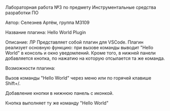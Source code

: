 Лабораторная работа №3 по предмету Инструментальные средства разработки ПО

Автор: Селезнев Артём, группа M3109

Название плагина: Hello World Plugin

Описание:
ЛР Представляет собой плагин для VSCode. Плагин реализует основную функцию: при вызове команды выводит "Hello World" в консоль и окно уведомлений. Кроме того, в нижней панели добавляется кнопка, по нажатию на которую отсылается та же команда.

Возможности плагина:

Вызов команды "Hello World" через меню или по горячей клавише Shift+/.

Добавление кнопки в нижнюю панель с иконкой.

Кнопка выполняет ту же команду "Hello World"


